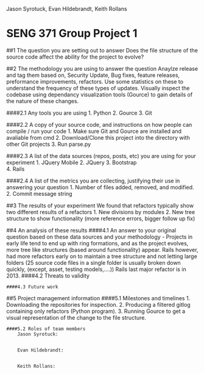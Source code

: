 Jason Syrotuck, Evan Hildebrandt, Keith Rollans

# SENG 371 Group Project 1 

##1 The question you are setting out to answer
	Does the file structure of the source code affect the ability for the project to evolve? 
	
##2 The methodology you are using to answer the question
	Anaylze release and tag them based on, Security Update, Bug fixes, feature releases, preformance improvements, refactors.
	Use some statistics on these to understand the frequency of these types of updates. Visually inspect the codebase using
	dependancy visualization tools (Gource) to gain details of the nature of these changes. 

####2.1 Any tools you are using 
		1. Python
		2. Gource
		3. Git
		
####2.2 A copy of your source code, and instructions on how people can compile / run your code
		1. Make sure Git and Gource are installed and avaliable from cmd
		2. Download/Clone this project into the directory with other Git projects 
		3. Run parse.py		
		
####2.3 A list of the data sources (repos, posts, etc) you are using for your experiment
		1. JQuery Mobile
		2. JQuery
		3. Bootstrap	
		4. Rails
		
####2.4 A list of the metrics you are collecting, justifying their use in answering your question
		1. Number of files added, removed, and modified. 
		2. Commit message string
	
##3 The results of your experiment
		We found that refactors typically show two different results of a refactors
			1. New divisions by modules <picture> 
			2. New tree structure to show functionality (more reference errors, bigger follow up fix) <picture>

##4 An analysis of these results
    ####4.1 An answer to your original question based on these data sources and your methodology
			-	Projects in early life tend to end up with ring formations, and as the project evolves, more tree like structures (based around functionality) appear. Rails however, had more refactors early on to maintain a tree structure and not letting large folders (25 source code files in a single folder is usually broken down quickly, (except, asset, testing models,....)) Rails last major refactor is in 2013. 
    ####4.2 Threats to validity
		
    ####4.3 Future work
	
##5 Project management information
    ####5.1 Milestones and timelines
		1. Downloading the repositories for inspection.
		2. Producing a filtered gitlog containing only refactors (Python program).
		3. Running Gource to get a visual representation of the change to the file structure.
		
    ####5.2 Roles of team members
		Jason Syrotuck: 
		
		
		Evan Hildebrandt: 
		
		
		Keith Rollans:	

	
	
